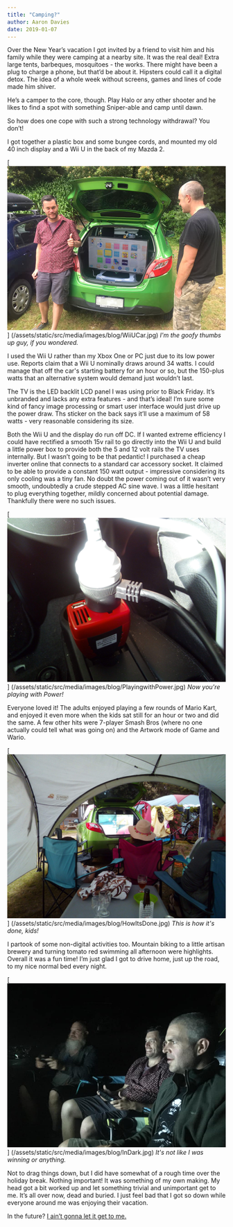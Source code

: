 ```yaml
---
title: "Camping?"
author: Aaron Davies
date: 2019-01-07
---
```


Over the New Year’s vacation I got invited by a friend to visit him and his family while they were camping at a nearby site. It was the real deal! Extra large tents, barbeques, mosquitoes - the works. There might have been a plug to charge a phone, but that’d be about it. Hipsters could call it a digital detox. The idea of a whole week without screens, games and lines of code made him shiver.

He’s a camper to the core, though. Play Halo or any other shooter and he likes to find a spot with something Sniper-able and camp until dawn.

So how does one cope with such a strong technology withdrawal? You don’t!

I got together a plastic box and some bungee cords, and mounted my old 40 inch display and a Wii U in the back of my Mazda 2.

[![Goofy.](../../media/images/blog/WiiUCar.jpg)]
(/assets/static/src/media/images/blog/WiiUCar.jpg)
_I'm the goofy thumbs up guy, if you wondered._

I used the Wii U rather than my Xbox One or PC just due to its low power use. Reports claim that a Wii U nominally draws around 34 watts. I could manage that off the car's starting battery for an hour or so, but the 150-plus watts that an alternative system would demand just wouldn’t last.

The TV is the LED backlit LCD panel I was using prior to Black Friday. It’s unbranded and lacks any extra features - and that’s ideal! I’m sure some kind of fancy image processing or smart user interface would just drive up the power draw. Ths sticker on the back says it’ll use a maximum of 58 watts - very reasonable considering its size.

Both the Wii U and the display do run off DC. If I wanted extreme efficiency I could have rectified a smooth 15v rail to go directly into the Wii U and build a little power box to provide both the 5 and 12 volt rails the TV uses internally. But I wasn’t going to be that pedantic! I purchased a cheap inverter online that connects to a standard car accessory socket. It claimed to be able to provide a constant 150 watt output - impressive considering its only cooling was a tiny fan. No doubt the power coming out of it wasn’t very smooth, undoubtedly a crude stepped AC sine wave. I was a little hesitant to plug everything together, mildly concerned about potential damage. Thankfully there were no such issues.

[![Power.](../../media/images/blog/PlayingwithPower.jpg)]
(/assets/static/src/media/images/blog/PlayingwithPower.jpg)
_Now you're playing with Power!_

Everyone loved it! The adults enjoyed playing a few rounds of Mario Kart, and enjoyed it even more when the kids sat still for an hour or two and did the same. A few other hits were 7-player Smash Bros (where no one actually could tell what was going on) and the Artwork mode of Game and Wario.

[![How It's Done.](../../media/images/blog/HowItsDone.jpg)]
(/assets/static/src/media/images/blog/HowItsDone.jpg)
_This is how it's done, kids!_

I partook of some non-digital activities too. Mountain biking to a little artisan brewery and turning tomato red swimming all afternoon were highlights. Overall it was a fun time! I’m just glad I got to drive home, just up the road, to my nice normal bed every night.

[![In the dark.](../../media/images/blog/InDark.jpg)]
(/assets/static/src/media/images/blog/InDark.jpg)
_It's not like I was winning or anything._

Not to drag things down, but I did have somewhat of a rough time over the holiday break. Nothing important! It was something of my own making. My head got a bit worked up and let something trivial and unimportant get to me. It’s all over now, dead and buried. I just feel bad that I got so down while everyone around me was enjoying their vacation.

In the future? [I ain’t gonna let it get to me.](https://www.youtube.com/watch?v=vxL_r-0VC1k)
